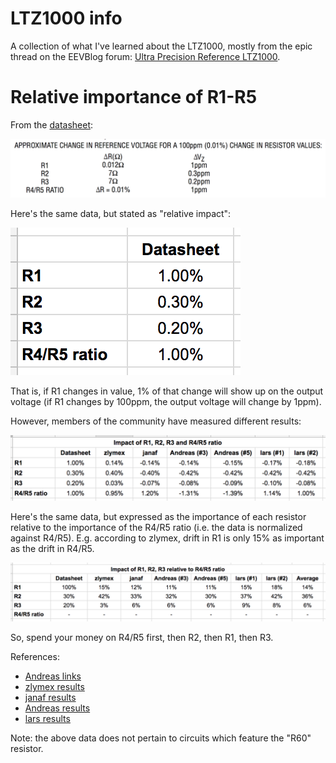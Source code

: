 # LTZ1000 info

A collection of what I've learned about the LTZ1000, mostly from the epic thread on the EEVBlog forum: [Ultra Precision Reference LTZ1000](http://www.eevblog.com/forum/metrology/ultra-precision-reference-ltz1000/).

# Relative importance of R1-R5

From the [datasheet](/media/LTZ1000.pdf):

![](/media/datasheet-resistors-impact.png)

Here's the same data, but stated as "relative impact":

![](/media/resistors-table-1.png)

That is, if R1 changes in value, 1% of that change will show up on the output voltage (if R1 changes by 100ppm, the output voltage will change by 1ppm).

However, members of the community have measured different results:

![](/media/resistors-table-2.png)

Here's the same data, but expressed as the importance of each resistor relative to the importance of the R4/R5 ratio (i.e. the data is normalized against R4/R5).  E.g. according to zlymex, drift in R1 is only 15% as important as the drift in R4/R5.

![](/media/resistors-table-3.png)

So, spend your money on R4/R5 first, then R2, then R1, then R3.

References:
- [Andreas links](https://www.eevblog.com/forum/metrology/resistor-set-for-ltz1000-positive-standard-7v-circuit/)
- [zlymex results](https://www.febo.com/pipermail/volt-nuts/2011-October/001299.html)
- [janaf results](https://www.eevblog.com/forum/metrology/ultra-precision-reference-ltz1000/msg439908/#msg439908)
- [Andreas results](https://www.eevblog.com/forum/metrology/ultra-precision-reference-ltz1000/msg833226/#msg833226)
- [lars results](https://www.eevblog.com/forum/metrology/ultra-precision-reference-ltz1000/msg656529/#msg656529)

Note: the above data does not pertain to circuits which feature the "R60" resistor.
